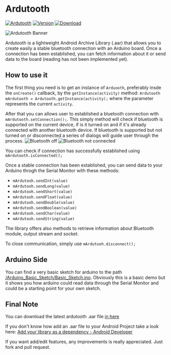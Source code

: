 # Ardutooth

[![Ardutooth](https://img.shields.io/badge/build-passing-brightgreen.svg?style=plastic)](https://github.com/giuseppebrb/Ardutooth) [![Version](https://img.shields.io/badge/version-v1.3.0-blue.svg?style=plastic)](https://github.com/giuseppebrb/Ardutooth) [![Download](https://img.shields.io/badge/download-release-brightgreen.svg?style=plastic)](https://github.com/giuseppebrb/Ardutooth/releases/tag/v.1.3)

![Ardutooth Banner](https://image.ibb.co/b6KKua/Ardutooth.jpg)


Ardutooth is a lightweight Android Archive Library (.aar) that allows you to create easily a stable bluetooth connection with an Arduino board.
Once a connection has been established, you can fetch information about it or send data to the board (reading has not been implemented yet).

## How to use it

The first thing you need is to get an instance of ```Arduooth```, preferably insde the ```onCreate()``` callback, by the ```getInstance(activity)``` method:
``` Ardutooth mArdutooth = Ardutooth.getInstance(activity); ```
where the parameter represents the current ```activity```.

After that you can allows user to established a bluetooth connection with ```mArdutooth.setConnection();```.
This simply method will check if bluetooth is supported on the current device, if is it turned on and if it's already connected with another bluetooth device.
If bluetooth is supported but not turned on or disconnected a series of dialogs will guide user through the process.
![Bluetooth off](https://image.ibb.co/ifJeua/Screenshot_20170710_163010.png)
![Bluetooth not connected](https://image.ibb.co/c8jxfF/Screenshot_20170710_163026.png)

You can check if connection has successfully established using ```mArdutooth.isConnected(); ```

Once a stable connection has been established, you can send data to your Arduino throgh the Serial Monitor with these methods:
* ```mArdutooh.sendInt(value)```
* ```mArdutooh.sendLong(value)```
* ```mArdutooh.sendShort(value)```
* ```mArdutooh.sendFloat(value)```
* ```mArdutooh.sendDouble(value)```
* ```mArdutooh.sendBoolean(value)```
* ```mArdutooh.sendChar(value)```
* ```mArdutooh.sendString(value)```

The library offers also methods to retrieve information about Bluetooth module, output stream and socket.

To close communication, simply use ```mArdutooh.disconnect();```

## Arduino Side

You can find a very basic sketch for arduino to the path [/Arduino_Basic_Sketch/Basic_Sketch.ino](https://github.com/giuseppebrb/Ardutooth/blob/master/Arduino_Basic_Sketch/Basic_Sketch.ino). Obviously this is a basic demo but it shows you how arduino could read data through the Serial Monitor and could be a starting point for your own sketch.

## Final Note
You can download the latest ardutooth .aar file [in here](https://github.com/giuseppebrb/Ardutooth/releases)

If you don't know how add an .aar file to your Android Project take a look here: [Add your library as a dependency - Android Developer](https://developer.android.com/studio/projects/android-library.html#AddDependency)

If you want add/edit features, any improvements is really appreciated. Just fork and pull request.
